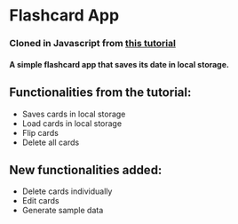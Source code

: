 # Flashcard App
### Cloned in Javascript from [this tutorial](https://www.youtube.com/watch?v=wtqbOFYivxw)

#### A simple flashcard app that saves its date in local storage.

## Functionalities from the tutorial:
- Saves cards in local storage
- Load cards in local storage
- Flip cards
- Delete all cards

## New functionalities added:
- Delete cards individually
- Edit cards
- Generate sample data





